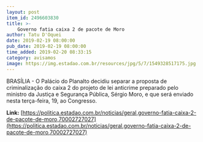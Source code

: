 ```yaml
---
layout: post
item_id: 2496603830
title: >-
    Governo fatia caixa 2 de pacote de Moro
author: Tatu D'Oquei
date: 2019-02-19 08:00:00
pub_date: 2019-02-19 08:00:00
time_added: 2019-02-20 08:33:15
category: avisamos
image: https://img.estadao.com.br/resources/jpg/5/7/1549328517175.jpg
---
```


BRASÍLIA - O Palácio do Planalto decidiu separar a proposta de criminalização do caixa 2 do projeto de lei anticrime preparado pelo ministro da Justiça e Segurança Pública, Sérgio Moro, e que será enviado nesta terça-feira, 19, ao Congresso.

**Link:** [https://politica.estadao.com.br/noticias/geral,governo-fatia-caixa-2-de-pacote-de-moro,70002727027](https://politica.estadao.com.br/noticias/geral,governo-fatia-caixa-2-de-pacote-de-moro,70002727027)

